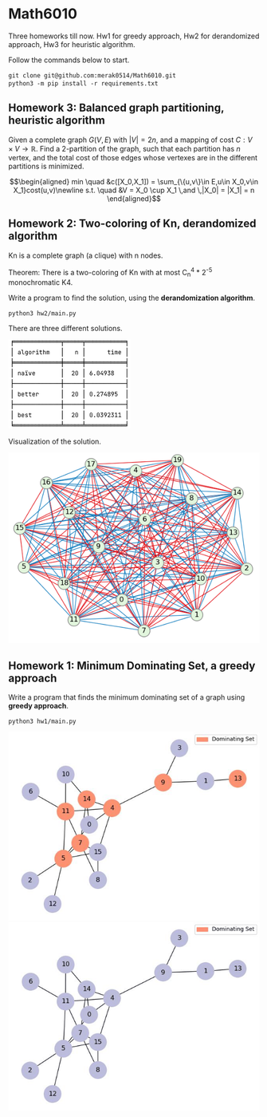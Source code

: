 # Math6010
Three homeworks till now. Hw1 for greedy approach, Hw2 for derandomized approach, Hw3 for heuristic algorithm.

Follow the commands below to start.
    
    git clone git@github.com:merak0514/Math6010.git
    python3 -m pip install -r requirements.txt

## Homework 3: Balanced graph partitioning, heuristic algorithm

Given a complete graph $G(V,E)$ with $|V|=2n$, 
and a mapping of cost $C:V\times{V}\rightarrow\mathbb{R}$. 
Find a 2-partition of the graph, such that each partition has $n$ vertex,
and the total cost of those edges whose vertexes
are in the different partitions is minimized.

$$\begin{aligned}
min \quad &c([X_0,X_1]) = \sum_{\{u,v\}\in E,u\in X_0,v\in X_1}cost(u,v)\newline
s.t. \quad &V = X_0 \cup X_1 \,and \,|X_0| = |X_1| = n
\end{aligned}$$



## Homework 2: Two-coloring of Kn, derandomized algorithm

Kn is a complete graph (a clique) with n nodes. 

Theorem: There is a two-coloring of Kn with at most C<sub>n</sub><sup>4</sup> * 2<sup>-5</sup> monochromatic K4.

Write a program to find the solution, using the **derandomization algorithm**.

    python3 hw2/main.py

There are three different solutions.

![table.png](hw2/img/table.png)

Visualization of the solution.

![viz.png](hw2/img/visiualization.png)

## Homework 1: Minimum Dominating Set, a greedy approach

 Write a program that finds the minimum dominating set of a graph using **greedy approach**.

    python3 hw1/main.py

![result](hw1/img/result.jpg)
![gif](hw1/result.gif)


